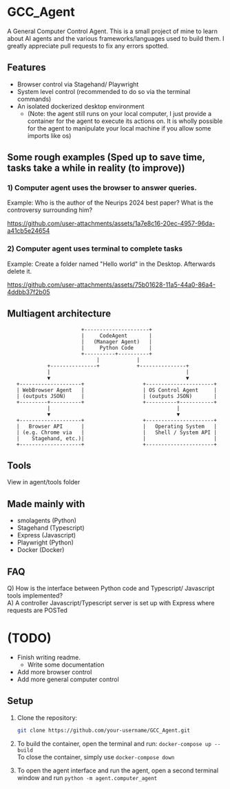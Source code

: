 # GCC_Agent
A General Computer Control Agent. This is a small project of mine to learn about AI agents and the various frameworks/languages used to build them. I greatly appreciate pull requests to fix any errors spotted.


## Features
- Browser control via Stagehand/ Playwright
- System level control (recommended to do so via the terminal commands)
- An isolated dockerized desktop environment
   - (Note: the agent still runs on your local computer, I just provide a container for the agent to execute its actions on. It is wholly possible for the agent to manipulate your local machine if you allow some imports like os)

## Some rough examples (Sped up to save time, tasks take a while in reality (to improve))
### 1) Computer agent uses the browser to answer queries. 
Example: Who is the author of the Neurips 2024 best paper? What is the controversy surrounding him?



https://github.com/user-attachments/assets/1a7e8c16-20ec-4957-96da-a41cb5e24654



### 2) Computer agent uses terminal to complete tasks
Example: Create a folder named "Hello world" in the Desktop. Afterwards delete it.



https://github.com/user-attachments/assets/75b01628-11a5-44a0-86a4-4ddbb37f2b05


## Multiagent architecture
```
                        +---------------------+
                        |     CodeAgent       |
                        |   (Manager Agent)   |
                        |     Python Code     |
                        +----------+----------+
                             |            |
             +---------------+            +---------------+
             |                                            |
             ▼                                            ▼
   +--------------------+                   +----------------------+
   | WebBrowser Agent   |                   | OS Control Agent     |
   | (outputs JSON)     |                   | (outputs JSON)       |
   +---------+----------+                   +----------+-----------+
             |                                         |
             ▼                                         ▼
   +--------------------+                   +----------------------+
   |   Browser API      |                   |   Operating System   |
   | (e.g. Chrome via   |                   |   Shell / System API |
   |    Stagehand, etc.)|                   |                      |
   +--------------------+                   +----------------------+
```

## Tools
View in agent/tools folder

## Made mainly with
- smolagents (Python)
- Stagehand (Typescript)
- Express (Javascript)
- Playwright (Python)
- Docker (Docker)

## FAQ
Q) How is the interface between Python code and Typescript/ Javascript tools implemented? <br/>
A) A controller Javascript/Typescript server is set up with Express where requests are POSTed   

# (TODO)
- Finish writing readme.
  - Write some documentation
- Add more browser control
- Add more general computer control
## Setup 
1. Clone the repository:
   ```bash
   git clone https://github.com/your-username/GCC_Agent.git 
2. To build the container, open the terminal and run:
   ```docker-compose up --build``` <br/>
   To close the container, simply use ``` docker-compose down ```

3. To open the agent interface and run the agent, open a second terminal window and run ```python -m agent.computer_agent```
   
